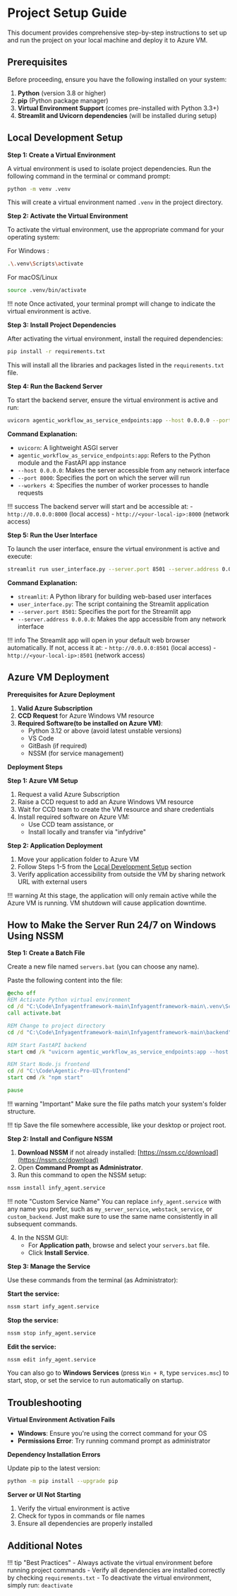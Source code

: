 # Project Setup Guide

This document provides comprehensive step-by-step instructions to set up and run the project on your local machine and deploy it to Azure VM.

## Prerequisites

Before proceeding, ensure you have the following installed on your system:

1. **Python** (version 3.8 or higher)
2. **pip** (Python package manager)
3. **Virtual Environment Support** (comes pre-installed with Python 3.3+)
4. **Streamlit and Uvicorn dependencies** (will be installed during setup)

## Local Development Setup

**Step 1: Create a Virtual Environment**

A virtual environment is used to isolate project dependencies. Run the following command in the terminal or command prompt:

```bash
python -m venv .venv
```

This will create a virtual environment named `.venv` in the project directory.

**Step 2: Activate the Virtual Environment**

To activate the virtual environment, use the appropriate command for your operating system:

For Windows :
```bash
.\.venv\Scripts\activate
```

For macOS/Linux
```bash
source .venv/bin/activate
```

!!! note
    Once activated, your terminal prompt will change to indicate the virtual environment is active.

**Step 3: Install Project Dependencies**

After activating the virtual environment, install the required dependencies:

```bash
pip install -r requirements.txt
```

This will install all the libraries and packages listed in the `requirements.txt` file.

**Step 4: Run the Backend Server**

To start the backend server, ensure the virtual environment is active and run:

```bash
uvicorn agentic_workflow_as_service_endpoints:app --host 0.0.0.0 --port 8000 --workers 4
```

**Command Explanation:**

- `uvicorn`: A lightweight ASGI server
- `agentic_workflow_as_service_endpoints:app`: Refers to the Python module and the FastAPI app instance
- `--host 0.0.0.0`: Makes the server accessible from any network interface
- `--port 8000`: Specifies the port on which the server will run
- `--workers 4`: Specifies the number of worker processes to handle requests

!!! success
    The backend server will start and be accessible at:
    - `http://0.0.0.0:8000` (local access)
    - `http://<your-local-ip>:8000` (network access)

**Step 5: Run the User Interface**

To launch the user interface, ensure the virtual environment is active and execute:

```bash
streamlit run user_interface.py --server.port 8501 --server.address 0.0.0.0
```

**Command Explanation:**

- `streamlit`: A Python library for building web-based user interfaces
- `user_interface.py`: The script containing the Streamlit application
- `--server.port 8501`: Specifies the port for the Streamlit app
- `--server.address 0.0.0.0`: Makes the app accessible from any network interface

!!! info
    The Streamlit app will open in your default web browser automatically. If not, access it at:
    - `http://0.0.0.0:8501` (local access)
    - `http://<your-local-ip>:8501` (network access)

## Azure VM Deployment

**Prerequisites for Azure Deployment**

1. **Valid Azure Subscription**
2. **CCD Request** for Azure Windows VM resource
3. **Required Software(to be installed on Azure VM)**:
    - Python 3.12 or above (avoid latest unstable versions)
    - VS Code
    - GitBash (if required)
    - NSSM (for service management)

**Deployment Steps**

**Step 1: Azure VM Setup**

1. Request a valid Azure Subscription
2. Raise a CCD request to add an Azure Windows VM resource
3. Wait for CCD team to create the VM resource and share credentials
4. Install required software on Azure VM:
   - Use CCD team assistance, or
   - Install locally and transfer via "infydrive"

**Step 2: Application Deployment**

1. Move your application folder to Azure VM
2. Follow Steps 1-5 from the [Local Development Setup](#local-development-setup) section
3. Verify application accessibility from outside the VM by sharing network URL with external users

!!! warning
    At this stage, the application will only remain active while the Azure VM is running. VM shutdown will cause application downtime.

## How to Make the Server Run 24/7 on Windows Using NSSM

**Step 1: Create a Batch File**

Create a new file named `servers.bat` (you can choose any name).

Paste the following content into the file:

```bat
@echo off
REM Activate Python virtual environment
cd /d "C:\Code\Infyagentframework-main\Infyagentframework-main\.venv\Scripts"
call activate.bat

REM Change to project directory
cd /d "C:\Code\Infyagentframework-main\Infyagentframework-main\backend"

REM Start FastAPI backend
start cmd /k "uvicorn agentic_workflow_as_service_endpoints:app --host 0.0.0.0 --port 8000 --workers 4"

REM Start Node.js frontend
cd /d "C:\Code\Agentic-Pro-UI\frontend"
start cmd /k "npm start"

pause
```

!!! warning "Important"
    Make sure the file paths match your system's folder structure.

!!! tip
    Save the file somewhere accessible, like your desktop or project root.

**Step 2: Install and Configure NSSM**

1. **Download NSSM** if not already installed: [https://nssm.cc/download](https://nssm.cc/download)
2. Open **Command Prompt as Administrator**.
3. Run this command to open the NSSM setup:

```bash
nssm install infy_agent.service
```

!!! note "Custom Service Name"
    You can replace `infy_agent.service` with any name you prefer, such as `my_server_service`, `webstack_service`, or `custom_backend`. Just make sure to use the same name consistently in all subsequent commands.

4. In the NSSM GUI:
   - For **Application path**, browse and select your `servers.bat` file.
   - Click **Install Service**.

**Step 3: Manage the Service**

Use these commands from the terminal (as Administrator):

**Start the service:**
```bash
nssm start infy_agent.service
```

**Stop the service:**
```bash
nssm stop infy_agent.service
```

**Edit the service:**
```bash
nssm edit infy_agent.service
```

You can also go to **Windows Services** (press `Win + R`, type `services.msc`) to start, stop, or set the service to run automatically on startup.


## Troubleshooting

**Virtual Environment Activation Fails**

- **Windows**: Ensure you're using the correct command for your OS
- **Permissions Error**: Try running command prompt as administrator

**Dependency Installation Errors**

Update pip to the latest version:
```bash
python -m pip install --upgrade pip
```

**Server or UI Not Starting**

1. Verify the virtual environment is active
2. Check for typos in commands or file names
3. Ensure all dependencies are properly installed

## Additional Notes

!!! tip "Best Practices"
    - Always activate the virtual environment before running project commands
    - Verify all dependencies are installed correctly by checking `requirements.txt`
    - To deactivate the virtual environment, simply run: `deactivate`

